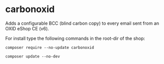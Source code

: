 # carbonoxid
Adds a configurable BCC (blind carbon copy) to every email sent from an OXID eShop CE (v6).

For install type the following commands in the root-dir of the shop:

`composer require --no-update carbonoxid`

`composer update --no-dev`

